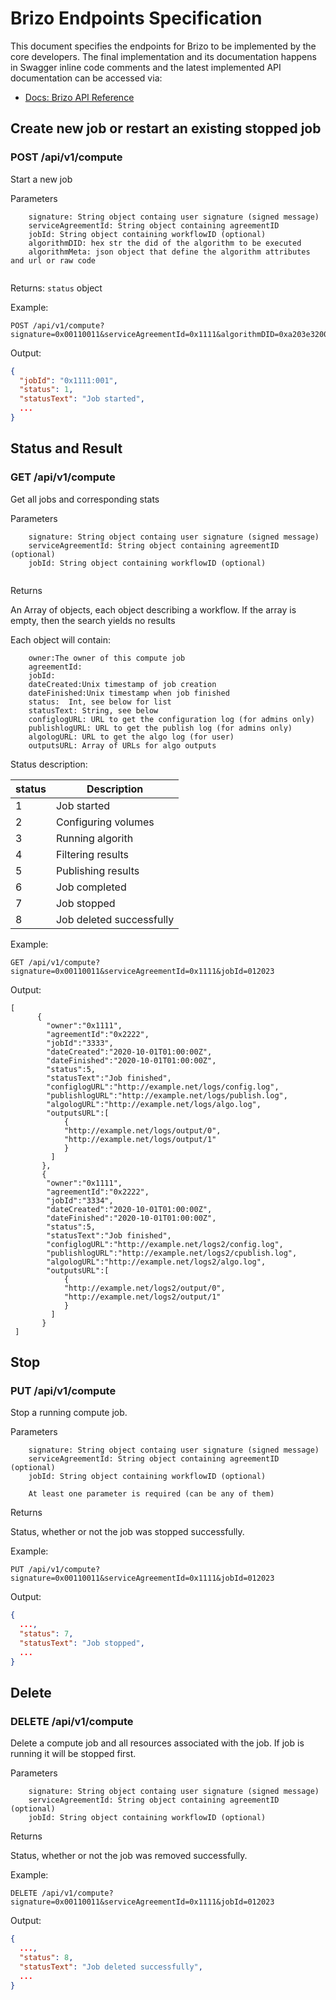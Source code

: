 # Brizo Endpoints Specification

This document specifies the endpoints for Brizo to be implemented by the core developers. The final implementation and its documentation happens in Swagger inline code comments and the latest implemented API documentation can be accessed via:

- [Docs: Brizo API Reference](https://docs.oceanprotocol.com/references/brizo/)

## Create new job or restart an existing stopped job

### POST /api/v1/compute

Start a new job

Parameters
```
    signature: String object containg user signature (signed message)
    serviceAgreementId: String object containing agreementID
    jobId: String object containing workflowID (optional)
    algorithmDID: hex str the did of the algorithm to be executed
    algorithmMeta: json object that define the algorithm attributes and url or raw code
    
```

Returns:
`status` object


Example:
```
POST /api/v1/compute?signature=0x00110011&serviceAgreementId=0x1111&algorithmDID=0xa203e320008999099000
```

Output:

```json
{
  "jobId": "0x1111:001",
  "status": 1,
  "statusText": "Job started",
  ...
}
```


## Status and Result
  
### GET /api/v1/compute
   
   
Get all jobs and corresponding stats

Parameters
```
    signature: String object containg user signature (signed message)
    serviceAgreementId: String object containing agreementID (optional)
    jobId: String object containing workflowID (optional)
        
```

Returns

An Array of objects, each object describing a workflow. If the array is empty, then the search yields no results

Each object will contain:
```
    owner:The owner of this compute job
    agreementId:
    jobId:
    dateCreated:Unix timestamp of job creation
    dateFinished:Unix timestamp when job finished
    status:  Int, see below for list
    statusText: String, see below
    configlogURL: URL to get the configuration log (for admins only)
    publishlogURL: URL to get the publish log (for admins only)
    algologURL: URL to get the algo log (for user)
    outputsURL: Array of URLs for algo outputs
```

Status description:

| status   | Description               |
|----------|---------------------------|
|  1       | Job started               |
|  2       | Configuring volumes       |
|  3       | Running algorith          |
|  4       | Filtering results         |
|  5       | Publishing results        |
|  6       | Job completed             |
|  7       | Job stopped               |
|  8       | Job deleted successfully  |


Example:
```
GET /api/v1/compute?signature=0x00110011&serviceAgreementId=0x1111&jobId=012023
```

Output:
```
[
      {
        "owner":"0x1111",
        "agreementId":"0x2222",
        "jobId":"3333",
        "dateCreated":"2020-10-01T01:00:00Z",
        "dateFinished":"2020-10-01T01:00:00Z",
        "status":5,
        "statusText":"Job finished",
        "configlogURL":"http://example.net/logs/config.log",
        "publishlogURL":"http://example.net/logs/publish.log",
        "algologURL":"http://example.net/logs/algo.log",
        "outputsURL":[
            {
            "http://example.net/logs/output/0",
            "http://example.net/logs/output/1"
            }
         ]
       },
       {
        "owner":"0x1111",
        "agreementId":"0x2222",
        "jobId":"3334",
        "dateCreated":"2020-10-01T01:00:00Z",
        "dateFinished":"2020-10-01T01:00:00Z",
        "status":5,
        "statusText":"Job finished",
        "configlogURL":"http://example.net/logs2/config.log",
        "publishlogURL":"http://example.net/logs2/cpublish.log",
        "algologURL":"http://example.net/logs2/algo.log",
        "outputsURL":[
            {
            "http://example.net/logs2/output/0",
            "http://example.net/logs2/output/1"
            }
         ]
       }
 ]
 ```
       
## Stop
  
  
### PUT /api/v1/compute

Stop a running compute job.

Parameters
```
    signature: String object containg user signature (signed message)
    serviceAgreementId: String object containing agreementID (optional)
    jobId: String object containing workflowID (optional)
    
    At least one parameter is required (can be any of them)
```

Returns

Status, whether or not the job was stopped successfully.

Example:
```
PUT /api/v1/compute?signature=0x00110011&serviceAgreementId=0x1111&jobId=012023
```

Output:

```json
{
  ...,
  "status": 7,
  "statusText": "Job stopped",
  ...
}
```

## Delete

### DELETE /api/v1/compute

Delete a compute job and all resources associated with the job. If job is running it will be stopped first.

Parameters
```
    signature: String object containg user signature (signed message)
    serviceAgreementId: String object containing agreementID (optional)
    jobId: String object containing workflowID (optional)
```

Returns

Status, whether or not the job was removed successfully.

Example:
```
DELETE /api/v1/compute?signature=0x00110011&serviceAgreementId=0x1111&jobId=012023
```

Output:
```json
{
  ...,
  "status": 8,
  "statusText": "Job deleted successfully",
  ...
}
```
